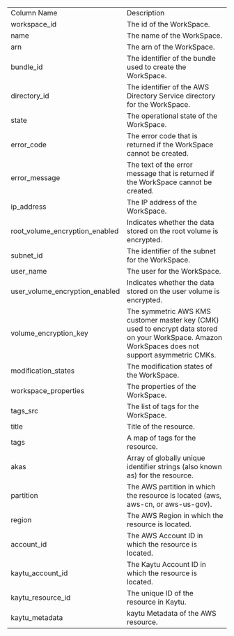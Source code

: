 <table>
	<tr><td>Column Name</td><td>Description</td></tr>
	<tr><td>workspace_id</td><td>The id of the WorkSpace.</td></tr>
	<tr><td>name</td><td>The name of the WorkSpace.</td></tr>
	<tr><td>arn</td><td>The arn of the WorkSpace.</td></tr>
	<tr><td>bundle_id</td><td>The identifier of the bundle used to create the WorkSpace.</td></tr>
	<tr><td>directory_id</td><td>The identifier of the AWS Directory Service directory for the WorkSpace.</td></tr>
	<tr><td>state</td><td>The operational state of the WorkSpace.</td></tr>
	<tr><td>error_code</td><td>The error code that is returned if the WorkSpace cannot be created.</td></tr>
	<tr><td>error_message</td><td>The text of the error message that is returned if the WorkSpace cannot be created.</td></tr>
	<tr><td>ip_address</td><td>The IP address of the WorkSpace.</td></tr>
	<tr><td>root_volume_encryption_enabled</td><td>Indicates whether the data stored on the root volume is encrypted.</td></tr>
	<tr><td>subnet_id</td><td>The identifier of the subnet for the WorkSpace.</td></tr>
	<tr><td>user_name</td><td>The user for the WorkSpace.</td></tr>
	<tr><td>user_volume_encryption_enabled</td><td>Indicates whether the data stored on the user volume is encrypted.</td></tr>
	<tr><td>volume_encryption_key</td><td>The symmetric AWS KMS customer master key (CMK) used to encrypt data stored on your WorkSpace. Amazon WorkSpaces does not support asymmetric CMKs.</td></tr>
	<tr><td>modification_states</td><td>The modification states of the WorkSpace.</td></tr>
	<tr><td>workspace_properties</td><td>The properties of the WorkSpace.</td></tr>
	<tr><td>tags_src</td><td>The list of tags for the WorkSpace.</td></tr>
	<tr><td>title</td><td>Title of the resource.</td></tr>
	<tr><td>tags</td><td>A map of tags for the resource.</td></tr>
	<tr><td>akas</td><td>Array of globally unique identifier strings (also known as) for the resource.</td></tr>
	<tr><td>partition</td><td>The AWS partition in which the resource is located (aws, aws-cn, or aws-us-gov).</td></tr>
	<tr><td>region</td><td>The AWS Region in which the resource is located.</td></tr>
	<tr><td>account_id</td><td>The AWS Account ID in which the resource is located.</td></tr>
	<tr><td>kaytu_account_id</td><td>The Kaytu Account ID in which the resource is located.</td></tr>
	<tr><td>kaytu_resource_id</td><td>The unique ID of the resource in Kaytu.</td></tr>
	<tr><td>kaytu_metadata</td><td>kaytu Metadata of the AWS resource.</td></tr>
</table>